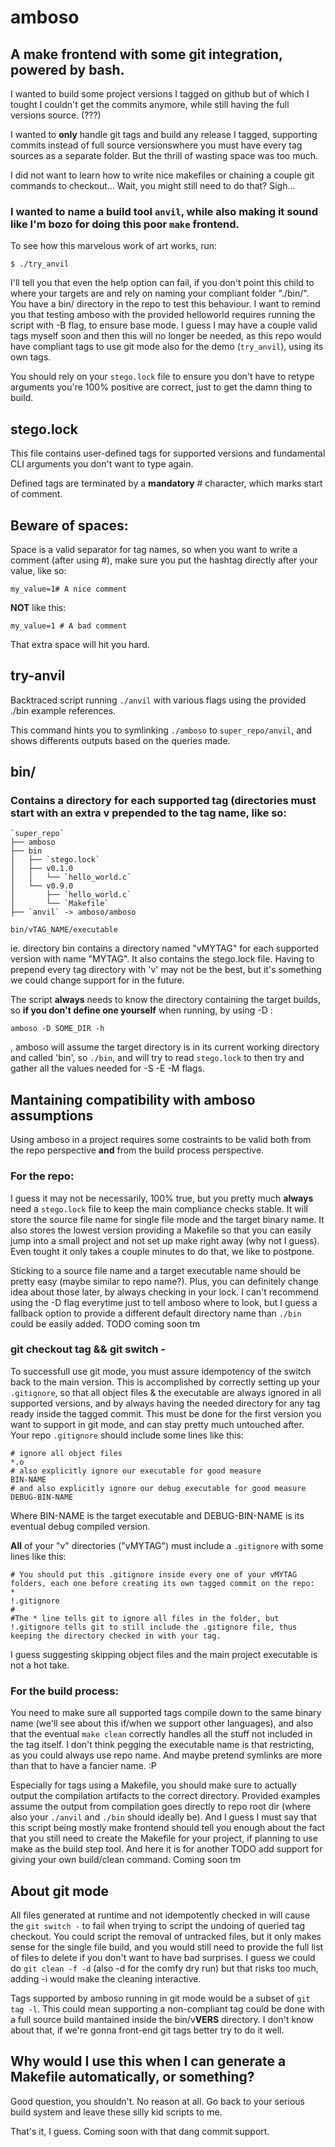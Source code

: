 # amboso

## A make frontend with some git integration, powered by bash.

I wanted to build some project versions I tagged on github but of which I tought I couldn't get the commits anymore, while still having the full versions source. (???)

I wanted to **only** handle git tags and build any release I tagged, supporting commits instead of full source versionswhere you must have every tag sources as a separate folder. But the thrill of wasting space was too much.

I did not want to learn how to write nice makefiles or chaining a couple git commands to checkout... Wait, you might still need to do that? Sigh...

### I wanted to name a build tool `anvil`, while also making it sound like I'm  bozo for doing this poor `make` frontend.

To see how this marvelous work of art works, run:

```
$ ./try_anvil
```

I'll tell you that even the help option can fail, if you don't point this child to where your targets are and rely on naming your compliant folder "./bin/".
You have a bin/ directory in the repo to test this behaviour. I want to remind you that testing amboso with the provided helloworld requires running the script with -B flag, to ensure base mode.
I guess I may have a couple valid tags myself soon and then this will no longer be needed, as this repo would have compliant tags to use git mode also for the demo (`try_anvil`), using its own tags.

You should rely on your `stego.lock` file to ensure you don't have to retype arguments you're 100% positive are correct, just to get the damn thing to build.

## stego.lock

This file contains user-defined tags for supported versions and fundamental CLI arguments you don't want to type again.

Defined tags are terminated by a **mandatory** # character, which marks start of comment.

## Beware of spaces:

Space is a valid separator for tag names, so when you want to write a comment (after using #), make sure you put the hashtag directly after your value, like so:

```
my_value=1# A nice comment
```

**NOT** like this:

```
my_value=1 # A bad comment
```
That extra space will hit you hard.

## try-anvil

Backtraced script running `./anvil` with various flags using the provided ./bin example references.

This command hints you to symlinking `./amboso` to `super_repo/anvil`, and shows differents outputs based on the queries made.

## bin/

### Contains a directory for each supported tag (directories **must** start with an extra v prepended to the tag name, like so:

```
`super_repo`
├── amboso
├── bin
│   ├── `stego.lock`
│   ├── v0.1.0
│   │   └── `hello_world.c`
│   └── v0.9.0
│       ├── `hello_world.c`
│       └── `Makefile`
├── `anvil` -> amboso/amboso
```

```
bin/vTAG_NAME/executable
```
ie. directory bin contains a directory named "vMYTAG" for each supported version with name "MYTAG".
It also contains the stego.lock file.
Having to prepend every tag directory with 'v' may not be the best, but it's something we could change support for in the future.

The script **always** needs to know the directory containing the target builds, so **if you don't define one yourself** when running, by using -D :

```
amboso -D SOME_DIR -h
```

, amboso will assume the target directory is in its current working directory and called 'bin', so `./bin`, and will try to read `stego.lock` to then try and gather all the values needed for -S -E -M flags.

## Mantaining compatibility with amboso assumptions

Using amboso in a project requires some costraints to be valid both from the repo perspective **and** from the build process perspective.

### For the repo:

I guess it may not be necessarily, 100% true, but you pretty much **always** need a `stego.lock` file to keep the main compliance checks stable.
It will store the source file name for single file mode and the target binary name.
It also stores the lowest version providing a Makefile so that you can easily jump into a small project and not set up make right away (why not I guess).
Even tought it only takes a couple minutes to do that, we like to postpone.

Sticking to a source file name and a target executable name should be pretty easy (maybe similar to repo name?). Plus, you can definitely change idea about those later, by always checking in your lock.
I can't recommend using the -D flag everytime just to tell amboso where to look, but I guess a fallback option to provide a different default directory name than `./bin` could be easily added. TODO coming soon tm

### git checkout tag && git switch -
To successfull use git mode, you must assure idempotency of the switch back to the main version. This is accomplished by correctly setting up your `.gitignore`, so that all object files & the executable are always ignored in all supported versions, and by always having the needed directory for any tag ready inside the tagged commit.
This must be done for the first version you want to support in git mode, and can stay pretty much untouched after.
Your repo `.gitignore` should include some lines like this:

```
# ignore all object files
*.o
# also explicitly ignore our executable for good measure
BIN-NAME
# and also explicitly ignore our debug executable for good measure
DEBUG-BIN-NAME
```
Where BIN-NAME is the target executable and DEBUG-BIN-NAME is its eventual debug compiled version.

**All** of your "v" directories ("vMYTAG") must include a `.gitignore` with some lines like this:

```
# You should put this .gitignore inside every one of your vMYTAG folders, each one before creating its own tagged commit on the repo:
*
!.gitignore
#
#The * line tells git to ignore all files in the folder, but !.gitignore tells git to still include the .gitignore file, thus keeping the directory checked in with your tag.
```

I guess suggesting skipping object files and the main project executable is not a hot take.

### For the build process:

You need to make sure all supported tags compile down to the same binary name (we'll see about this if/when we support other languages), and also that the eventual `make clean` correctly handles all the stuff not included in the tag itself.
I don't think pegging the executable name is that restricting, as you could always use repo name. And maybe pretend symlinks are more than that to have a fancier name. :P

Especially for tags using a Makefile, you should make sure to actually output the compilation artifacts to the correct directory. Provided examples assume the output from compilation goes directly to repo root dir (where also your `./anvil` and `./bin` should ideally be).
And I guess I must say that this script being mostly make frontend should tell you enough about the fact that you still need to create the Makefile for your project, if planning to use make as the build step tool. And here it is for another TODO add support for giving your own build/clean command. Coming soon tm

## About git mode

All files generated at runtime and not idempotently checked in will cause the `git switch -` to fail when trying to script the undoing of queried tag checkout.
You could script the removal of untracked files, but it only makes sense for the single file build, and you would still need to provide the full list of files to delete if you don't want to have bad surprises.
I guess we could do `git clean -f -d` (also -d for the comfy dry run) but that risks too much, adding -i would make the cleaning interactive.

Tags supported by amboso running in git mode would be a subset of ` git tag -l `. This could mean supporting a non-compliant tag could be done with a full source build mantained inside the bin/v**VERS** directory. I don't know about that, if we're gonna front-end git tags better try to do it well.

## Why would I use this when I can generate a Makefile automatically, or something?

Good question, you shouldn't. No reason at all. Go back to your serious build system and leave these silly kid scripts to me.

That's it, I guess. Coming soon with that dang commit support.
